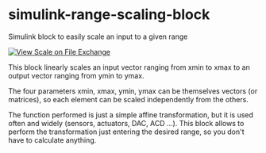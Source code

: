# simulink-range-scaling-block
Simulink block to easily scale an input to a given range

[![View Scale on File Exchange](https://www.mathworks.com/matlabcentral/images/matlab-file-exchange.svg)](https://www.mathworks.com/matlabcentral/fileexchange/6353-scale)

This block linearly scales an input vector ranging from xmin to xmax to an output vector ranging from ymin to ymax.

The four parameters xmin, xmax, ymin, ymax can be themselves vectors (or matrices), so each element can be scaled independently from the others.

The function performed is just a simple affine transformation, but it is used often and widely (sensors, actuators, DAC, ACD ...).
This block allows to perform the transformation just entering the desired range, so you don't have to calculate anything.
